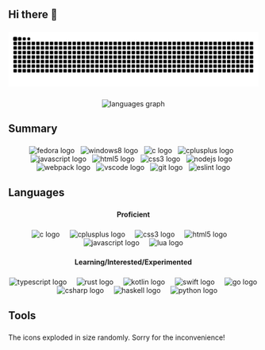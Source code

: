 <h2 align="left">Hi there 👋</h2>

###

<img src="https://raw.githubusercontent.com/rins6618/rins6618/output/snake.svg" alt="Snake animation" />

###

<div align="center">
  <img src="https://github-readme-stats.vercel.app/api/top-langs?username=rins6618&locale=pt-br&hide_title=true&layout=compact&card_width=320&langs_count=6&theme=onedark&hide_border=true&order=2" height="150" alt="languages graph"  />
</div>

###

<h2 align="left">Summary</h2>

###

<div align="center">
  <img src="https://img.shields.io/badge/Fedora-51A2DA?logo=fedora&logoColor=black&style=for-the-badge" height="36" alt="fedora logo"  />
  <img width="4" />
  <img src="https://img.shields.io/badge/Windows-0078D6?logo=windows&logoColor=white&style=for-the-badge" height="36" alt="windows8 logo"  />
  <img width="4" />
  <img src="https://img.shields.io/badge/C-A8B9CC?logo=c&logoColor=black&style=for-the-badge" height="36" alt="c logo"  />
  <img width="4" />
  <img src="https://img.shields.io/badge/C++-00599C?logo=cplusplus&logoColor=white&style=for-the-badge" height="36" alt="cplusplus logo"  />
  <img width="4" />
  <img src="https://img.shields.io/badge/JavaScript-F7DF1E?logo=javascript&logoColor=black&style=for-the-badge" height="36" alt="javascript logo"  />
  <img width="4" />
  <img src="https://img.shields.io/badge/HTML5-E34F26?logo=html5&logoColor=white&style=for-the-badge" height="36" alt="html5 logo"  />
  <img width="4" />
  <img src="https://img.shields.io/badge/CSS3-1572B6?logo=css3&logoColor=white&style=for-the-badge" height="36" alt="css3 logo"  />
  <img width="4" />
  <img src="https://img.shields.io/badge/Node.js-339933?logo=nodedotjs&logoColor=white&style=for-the-badge" height="36" alt="nodejs logo"  />
  <img width="4" />
  <img src="https://img.shields.io/badge/Webpack-8DD6F9?logo=webpack&logoColor=black&style=for-the-badge" height="36" alt="webpack logo"  />
  <img width="4" />
  <img src="https://img.shields.io/badge/Visual Studio Code-007ACC?logo=visualstudiocode&logoColor=white&style=for-the-badge" height="36" alt="vscode logo"  />
  <img width="4" />
  <img src="https://img.shields.io/badge/Git-F05032?logo=git&logoColor=white&style=for-the-badge" height="36" alt="git logo"  />
  <img width="4" />
  <img src="https://img.shields.io/badge/ESLint-4B32C3?logo=eslint&logoColor=white&style=for-the-badge" height="36" alt="eslint logo"  />
</div>

###

<h2 align="left">Languages</h2>

###

<h4 align="center">Proficient</h4>

###

<div align="center">
  <img src="https://skillicons.dev/icons?i=c" height="40" alt="c logo"  />
  <img width="12" />
  <img src="https://skillicons.dev/icons?i=cpp" height="40" alt="cplusplus logo"  />
  <img width="12" />
  <img src="https://skillicons.dev/icons?i=css" height="40" alt="css3 logo"  />
  <img width="12" />
  <img src="https://skillicons.dev/icons?i=html" height="40" alt="html5 logo"  />
  <img width="12" />
  <img src="https://skillicons.dev/icons?i=js" height="40" alt="javascript logo"  />
  <img width="12" />
  <img src="https://skillicons.dev/icons?i=lua" height="40" alt="lua logo"  />
</div>

###

<h4 align="center">Learning/Interested/Experimented</h4>

###
<div align="center">
  <img src="https://skillicons.dev/icons?i=ts" height="40" alt="typescript logo"  />
  <img width="12" />
  <img src="https://skillicons.dev/icons?i=rust" height="40" alt="rust logo"  />
  <img width="12" />
  <img src="https://skillicons.dev/icons?i=kotlin" height="40" alt="kotlin logo"  />
  <img width="12" />
  <img src="https://skillicons.dev/icons?i=swift" height="40" alt="swift logo"  />
  <img width="12" />
  <img src="https://skillicons.dev/icons?i=go" height="40" alt="go logo"  />
  <img width="12" />
  <img src="https://skillicons.dev/icons?i=cs" height="40" alt="csharp logo"  />
  <img width="12" />
  <img src="https://skillicons.dev/icons?i=haskell" height="40" alt="haskell logo"  />
  <img width="12" />
  <img src="https://skillicons.dev/icons?i=py" height="40" alt="python logo"  />
</div>

###

<h2 align="left">Tools</h2>

###

The icons exploded in size randomly. Sorry for the inconvenience!

###
